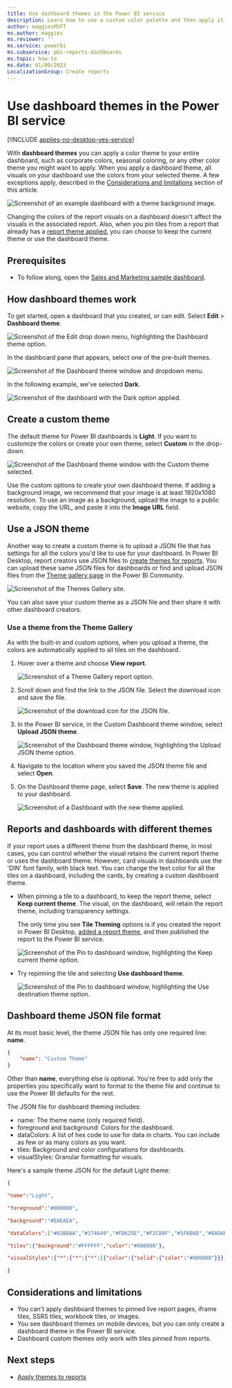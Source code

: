 ```yaml
---
title: Use dashboard themes in the Power BI service
description: Learn how to use a custom color palette and then apply it to an entire dashboard in Power BI service.
author: maggiesMSFT
ms.author: maggies
ms.reviewer: ''
ms.service: powerbi
ms.subservice: pbi-reports-dashboards
ms.topic: how-to
ms.date: 01/09/2023
LocalizationGroup: Create reports
---
```

# Use dashboard themes in the Power BI service

[!INCLUDE [applies-no-desktop-yes-service](../includes/applies-no-desktop-yes-service.md)]

With **dashboard themes** you can apply a color theme to your entire dashboard, such as corporate colors, seasonal coloring, or any other color theme you might want to apply. When you apply a dashboard theme, all visuals on your dashboard use the colors from your selected theme. A few exceptions apply, described in the [Considerations and limitations](#considerations-and-limitations) section of this article.

![Screenshot of an example dashboard with a theme background image.](media/service-dashboard-themes/power-bi-full-dashboard-theme.png)

Changing the colors of the report visuals on a dashboard doesn't affect the visuals in the associated report. Also, when you pin tiles from a report that already has a [report theme applied](desktop-report-themes.md), you can choose to keep the current theme or use the dashboard theme.

## Prerequisites

* To follow along, open the [Sales and Marketing sample dashboard](sample-datasets.md).

## How dashboard themes work

To get started, open a dashboard that you created, or can edit. Select **Edit** > **Dashboard theme**.

![Screenshot of the Edit drop down menu, highlighting the Dashboard theme option.](media/service-dashboard-themes/power-bi-dashboard-theme.png)

In the dashboard pane that appears, select one of the pre-built themes.

![Screenshot of the Dashboard theme window and dropdown menu.](media/service-dashboard-themes/power-bi-theme-menu.png)

In the following example, we've selected **Dark**.

![Screenshot of the dashboard with the Dark option applied.](media/service-dashboard-themes/power-bi-theme-dark.png)

## Create a custom theme

The default theme for Power BI dashboards is **Light**. If you want to customize the colors or create your own theme, select **Custom** in the drop-down.

![Screenshot of the Dashboard theme window with the Custom theme selected.](media/service-dashboard-themes/power-bi-theme-custom.png)

Use the custom options to create your own dashboard theme. If adding a background image, we recommend that your image is at least 1920x1080 resolution. To use an image as a background, upload the image to a public website, copy the URL, and paste it into the **Image URL** field.

## Use a JSON theme

Another way to create a custom theme is to upload a JSON file that has settings for all the colors you'd like to use for your dashboard. In Power BI Desktop, report creators use JSON files to [create themes for reports](desktop-report-themes.md). You can upload these same JSON files for dashboards or find and upload JSON files from the [Theme gallery page](https://community.powerbi.com/t5/Themes-Gallery/bd-p/ThemesGallery) in the Power BI Community.

![Screenshot of the Themes Gallery site.](media/service-dashboard-themes/power-bi-theme-gallery.png)

You can also save your custom theme as a JSON file and then share it with other dashboard creators.

### Use a theme from the Theme Gallery

As with the built-in and custom options, when you upload a theme, the colors are automatically applied to all tiles on the dashboard.

1. Hover over a theme and choose **View report**.

    ![Screenshot of a Theme Gallery report option.](media/service-dashboard-themes/power-bi-choose-theme.png)

2. Scroll down and find the link to the JSON file. Select the download icon and save the file.

    ![Screenshot of the download icon for the JSON file.](media/service-dashboard-themes/power-bi-theme-json.png)

3. In the Power BI service, in the Custom Dashboard theme window, select **Upload JSON theme**.

    ![Screenshot of the Dashboard theme window, highlighting the Upload JSON theme option.](media/service-dashboard-themes/power-bi-upload-theme.png)

4. Navigate to the location where you saved the JSON theme file and select **Open**.

5. On the Dashboard theme page, select **Save**. The new theme is applied to your dashboard.

    ![Screenshot of a Dashboard with the new theme applied.](media/service-dashboard-themes/power-bi-json.png)

## Reports and dashboards with different themes

If your report uses a different theme from the dashboard theme, in most cases, you can control whether the visual retains the current report theme or uses the dashboard theme. However, card visuals in dashboards use the 'DIN' font family, with black text. You can change the text color for all the tiles on a dashboard, including the cards, by creating a custom dashboard theme.

- When pinning a tile to a dashboard, to keep the report theme, select **Keep current theme**. The visual, on the dashboard, will retain the report theme, including transparency settings.

    The only time you see **Tile Theming** options is if you created the report in Power BI Desktop, [added a report theme](desktop-report-themes.md), and then published the report to the Power BI service.

    ![Screenshot of the Pin to dashboard window, highlighting the Keep current theme option.](media/service-dashboard-themes/power-bi-keep-current.png)

- Try repinning the tile and selecting **Use dashboard theme**.

    ![Screenshot of the Pin to dashboard window, highlighting the Use destination theme option.](media/service-dashboard-themes/power-bi-use-destination.png)

## Dashboard theme JSON file format

At its most basic level, the theme JSON file has only one required line: **name**.

```json
{
    "name": "Custom Theme"
}
```

Other than **name**, everything else is optional. You're free to add only the properties you specifically want to format to the theme file and continue to use the Power BI defaults for the rest.

The JSON file for dashboard theming includes:

- name: The theme name (only required field).
- foreground and background: Colors for the dashboard.
- dataColors: A list of hex code to use for data in charts. You can include as few or as many colors as you want.
- tiles: Background and color configurations for dashboards.
- visualStyles: Granular formatting for visuals.

Here's a sample theme JSON for the default Light theme:

```json
{

"name":"Light",

"foreground":"#000000",

"background":"#EAEAEA",

"dataColors":["#01B8AA","#374649","#FD625E","#F2C80F","#5F6B6D","#8AD4EB","#FE9666","#A66999"],

"tiles":{"background":"#FFFFFF","color":"#000000"},

"visualStyles":{"*":{"*":{"*":[{"color":{"solid":{"color":"#000000"}}}]}}}

}
```

## Considerations and limitations

* You can't apply dashboard themes to pinned live report pages, iframe tiles, SSRS tiles, workbook tiles, or images.
* You see dashboard themes on mobile devices, but you can only create a dashboard theme in the Power BI service.
* Dashboard custom themes only work with tiles pinned from reports.

## Next steps

- [Apply themes to reports](desktop-report-themes.md)
